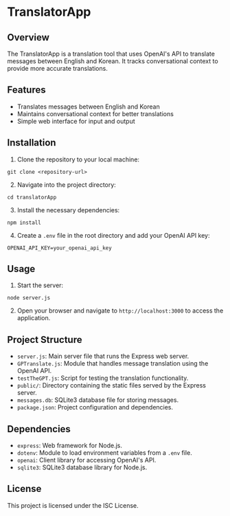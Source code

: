 # TranslatorApp

## Overview

The TranslatorApp is a translation tool that uses OpenAI's API to translate messages between English and Korean. It tracks conversational context to provide more accurate translations.

## Features

- Translates messages between English and Korean
- Maintains conversational context for better translations
- Simple web interface for input and output

## Installation

1. Clone the repository to your local machine:
```
git clone <repository-url>
```

2. Navigate into the project directory:
```
cd translatorApp
```

3. Install the necessary dependencies:
```
npm install
```

4. Create a `.env` file in the root directory and add your OpenAI API key:
```
OPENAI_API_KEY=your_openai_api_key
```

## Usage

1. Start the server:
```
node server.js
```

2. Open your browser and navigate to `http://localhost:3000` to access the application.

## Project Structure

- `server.js`: Main server file that runs the Express web server.
- `GPTranslate.js`: Module that handles message translation using the OpenAI API.
- `testTheGPT.js`: Script for testing the translation functionality.
- `public/`: Directory containing the static files served by the Express server.
- `messages.db`: SQLite3 database file for storing messages.
- `package.json`: Project configuration and dependencies.

## Dependencies

- `express`: Web framework for Node.js.
- `dotenv`: Module to load environment variables from a `.env` file.
- `openai`: Client library for accessing OpenAI's API.
- `sqlite3`: SQLite3 database library for Node.js.

## License

This project is licensed under the ISC License.

